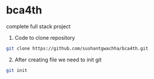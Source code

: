 # bca4th
complete full stack project

1. Code to clone repository
```bash
git clone https://github.com/sushantgwachha/bca4th.git
```
2. After creating file we need to init git
```bash
git init
```